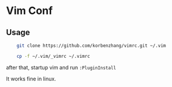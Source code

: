 Vim Conf
==================

Usage
-----

```bash
	git clone https://github.com/korbenzhang/vimrc.git ~/.vim

	cp -f ~/.vim/_vimrc ~/.vimrc

```

after that, startup vim and run `:PluginInstall`

It works fine in linux.



